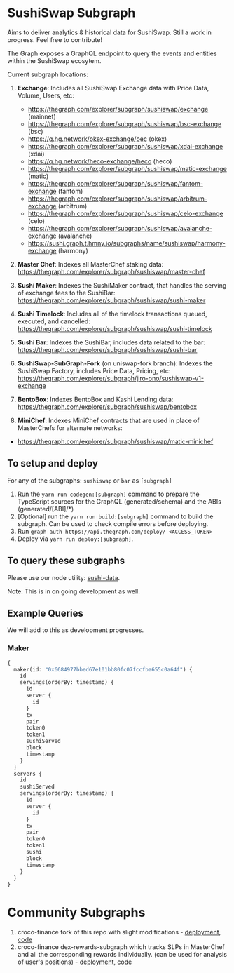 # SushiSwap Subgraph

Aims to deliver analytics & historical data for SushiSwap. Still a work in progress. Feel free to contribute!

The Graph exposes a GraphQL endpoint to query the events and entities within the SushiSwap ecosytem.

Current subgraph locations:

1. **Exchange**: Includes all SushiSwap Exchange data with Price Data, Volume, Users, etc:
   + https://thegraph.com/explorer/subgraph/sushiswap/exchange (mainnet)
   + https://thegraph.com/explorer/subgraph/sushiswap/bsc-exchange (bsc)
   + https://q.hg.network/okex-exchange/oec (okex)
   + https://thegraph.com/explorer/subgraph/sushiswap/xdai-exchange (xdai)
   + https://q.hg.network/heco-exchange/heco (heco)
   + https://thegraph.com/explorer/subgraph/sushiswap/matic-exchange (matic)
   + https://thegraph.com/explorer/subgraph/sushiswap/fantom-exchange (fantom)
   + https://thegraph.com/explorer/subgraph/sushiswap/arbitrum-exchange (arbitrum)
   + https://thegraph.com/explorer/subgraph/sushiswap/celo-exchange (celo)
   + https://thegraph.com/explorer/subgraph/sushiswap/avalanche-exchange (avalanche)
   + https://sushi.graph.t.hmny.io/subgraphs/name/sushiswap/harmony-exchange (harmony)

2. **Master Chef**: Indexes all MasterChef staking data: https://thegraph.com/explorer/subgraph/sushiswap/master-chef

3. **Sushi Maker**: Indexes the SushiMaker contract, that handles the serving of exchange fees to the SushiBar: https://thegraph.com/explorer/subgraph/sushiswap/sushi-maker

4. **Sushi Timelock**: Includes all of the timelock transactions queued, executed, and cancelled: https://thegraph.com/explorer/subgraph/sushiswap/sushi-timelock

5. **Sushi Bar**: Indexes the SushiBar, includes data related to the bar: https://thegraph.com/explorer/subgraph/sushiswap/sushi-bar

6. **SushiSwap-SubGraph-Fork** (on uniswap-fork branch): Indexes the SushiSwap Factory, includes Price Data, Pricing, etc: https://thegraph.com/explorer/subgraph/jiro-ono/sushiswap-v1-exchange

7. **BentoBox**: Indexes BentoBox and Kashi Lending data: https://thegraph.com/explorer/subgraph/sushiswap/bentobox

8. **MiniChef**: Indexes MiniChef contracts that are used in place of MasterChefs for alternate networks:
  + https://thegraph.com/explorer/subgraph/sushiswap/matic-minichef

## To setup and deploy

For any of the subgraphs: `sushiswap` or `bar` as `[subgraph]`

1. Run the `yarn run codegen:[subgraph]` command to prepare the TypeScript sources for the GraphQL (generated/schema) and the ABIs (generated/[ABI]/\*)
2. [Optional] run the `yarn run build:[subgraph]` command to build the subgraph. Can be used to check compile errors before deploying.
3. Run `graph auth https://api.thegraph.com/deploy/ <ACCESS_TOKEN>`
4. Deploy via `yarn run deploy:[subgraph]`.

## To query these subgraphs

Please use our node utility: [sushi-data](https://github.com/sushiswap/sushi-data).

Note: This is in on going development as well.

## Example Queries

We will add to this as development progresses.

### Maker

```graphql
{
  maker(id: "0x6684977bbed67e101bb80fc07fccfba655c0a64f") {
    id
    servings(orderBy: timestamp) {
      id
      server {
        id
      }
      tx
      pair
      token0
      token1
      sushiServed
      block
      timestamp
    }
  }
  servers {
    id
    sushiServed
    servings(orderBy: timestamp) {
      id
      server {
        id
      }
      tx
      pair
      token0
      token1
      sushi
      block
      timestamp
    }
  }
}
```

# Community Subgraphs

1) croco-finance fork of this repo with slight modifications - [deployment](https://thegraph.com/explorer/subgraph/benesjan/sushi-swap), [code](https://github.com/croco-finance/sushiswap-subgraph)
2) croco-finance dex-rewards-subgraph which tracks SLPs in MasterChef and all the corresponding rewards individually. (can be used for analysis of user's positions) - [deployment](https://thegraph.com/explorer/subgraph/benesjan/dex-rewards-subgraph), [code](https://github.com/croco-finance/dex-rewards-subgraph)
